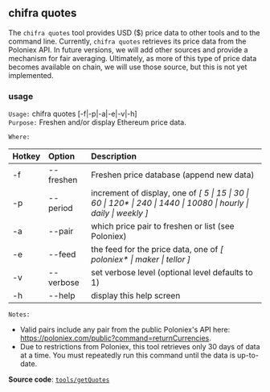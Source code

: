 ## chifra quotes

The `chifra quotes` tool provides USD ($) price data to other tools and to the command line. Currently, `chifra quotes` retrieves its price data from the Poloniex API. In future versions, we will add other sources and provide a mechanism for fair averaging. Ultimately, as more of this type of price data becomes available on chain, we will use those source, but this is not yet implemented.

### usage

`Usage:`    chifra quotes [-f|-p|-a|-e|-v|-h]  
`Purpose:`  Freshen and/or display Ethereum price data.

`Where:`  

| Hotkey | Option | Description |
| :----- | :----- | :---------- |
| -f | --freshen | Freshen price database (append new data) |
| -p | --period <val> | increment of display, one of *[ 5 \| 15 \| 30 \| 60 \| 120\* \| 240 \| 1440 \| 10080 \| hourly \| daily \| weekly ]* |
| -a | --pair <str> | which price pair to freshen or list (see Poloniex) |
| -e | --feed <val> | the feed for the price data, one of *[ poloniex\* \| maker \| tellor ]* |
| -v | --verbose | set verbose level (optional level defaults to 1) |
| -h | --help | display this help screen |

`Notes:`

- Valid pairs include any pair from the public Poloniex's API here: 
  https://poloniex.com/public?command=returnCurrencies.
- Due to restrictions from Poloniex, this tool retrieves only 30 days of data 
  at a time. You must repeatedly run this command until the data is up-to-date.

**Source code**: [`tools/getQuotes`](https://github.com/TrueBlocks/trueblocks-core/tree/master/src/tools/getQuotes)

